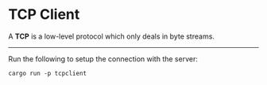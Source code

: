 # TCP Client

A **TCP** is a low-level protocol which only deals in byte streams.

---

Run the following to setup the connection with the server:

```shell
cargo run -p tcpclient
```
